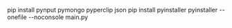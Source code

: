 pip install pynput pymongo pyperclip json
pip install pyinstaller
pyinstaller --onefile --noconsole main.py
